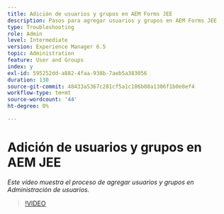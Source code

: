 ```yaml
---
title: Adición de usuarios y grupos en AEM Forms JEE
description: Pasos para agregar usuarios y grupos en AEM Forms JEE
type: Troubleshooting
role: Admin
level: Intermediate
version: Experience Manager 6.5
topic: Administration
feature: User and Groups
index: y
exl-id: 595252dd-a882-4faa-938b-7aeb5a383056
duration: 130
source-git-commit: 48433a5367c281cf5a1c106b08a1306f1b0e8ef4
workflow-type: tm+mt
source-wordcount: '44'
ht-degree: 0%

---
```


# Adición de usuarios y grupos en AEM JEE

*Este vídeo muestra el proceso de agregar usuarios y grupos en Administración de usuarios.*

>[!VIDEO](https://video.tv.adobe.com/v/335485?quality=12&learn=on)
